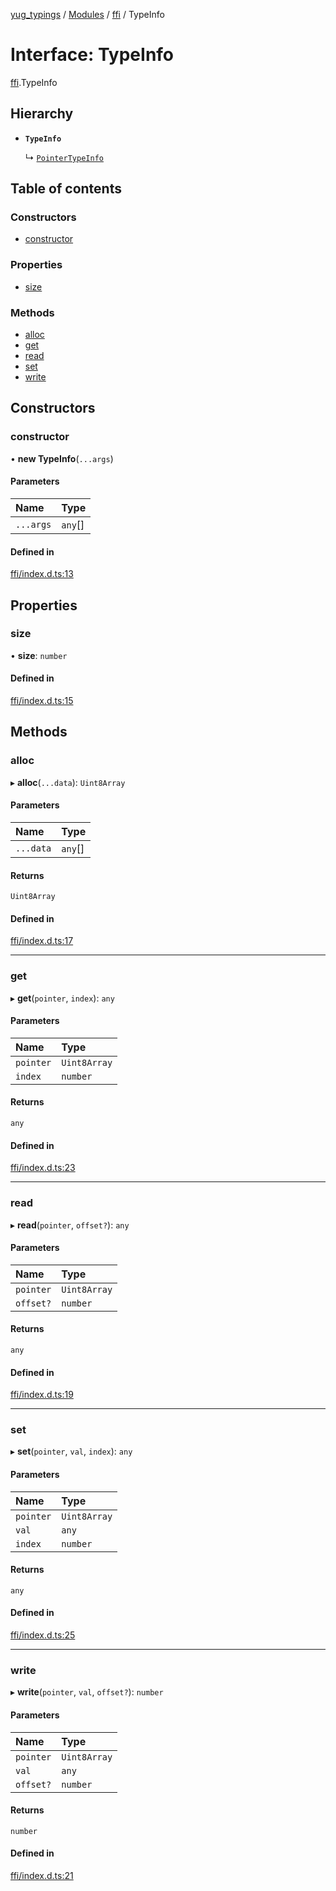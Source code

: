 [yug_typings](../README.md) / [Modules](../modules.md) / [ffi](../modules/ffi.md) / TypeInfo

# Interface: TypeInfo

[ffi](../modules/ffi.md).TypeInfo

## Hierarchy

- **`TypeInfo`**

  ↳ [`PointerTypeInfo`](ffi.PointerTypeInfo.md)

## Table of contents

### Constructors

- [constructor](ffi.TypeInfo.md#constructor)

### Properties

- [size](ffi.TypeInfo.md#size)

### Methods

- [alloc](ffi.TypeInfo.md#alloc)
- [get](ffi.TypeInfo.md#get)
- [read](ffi.TypeInfo.md#read)
- [set](ffi.TypeInfo.md#set)
- [write](ffi.TypeInfo.md#write)

## Constructors

### constructor

• **new TypeInfo**(`...args`)

#### Parameters

| Name | Type |
| :------ | :------ |
| `...args` | `any`[] |

#### Defined in

[ffi/index.d.ts:13](https://github.com/YugMetaverse/yug_typings/blob/25cad34/ffi/index.d.ts#L13)

## Properties

### size

• **size**: `number`

#### Defined in

[ffi/index.d.ts:15](https://github.com/YugMetaverse/yug_typings/blob/25cad34/ffi/index.d.ts#L15)

## Methods

### alloc

▸ **alloc**(`...data`): `Uint8Array`

#### Parameters

| Name | Type |
| :------ | :------ |
| `...data` | `any`[] |

#### Returns

`Uint8Array`

#### Defined in

[ffi/index.d.ts:17](https://github.com/YugMetaverse/yug_typings/blob/25cad34/ffi/index.d.ts#L17)

___

### get

▸ **get**(`pointer`, `index`): `any`

#### Parameters

| Name | Type |
| :------ | :------ |
| `pointer` | `Uint8Array` |
| `index` | `number` |

#### Returns

`any`

#### Defined in

[ffi/index.d.ts:23](https://github.com/YugMetaverse/yug_typings/blob/25cad34/ffi/index.d.ts#L23)

___

### read

▸ **read**(`pointer`, `offset?`): `any`

#### Parameters

| Name | Type |
| :------ | :------ |
| `pointer` | `Uint8Array` |
| `offset?` | `number` |

#### Returns

`any`

#### Defined in

[ffi/index.d.ts:19](https://github.com/YugMetaverse/yug_typings/blob/25cad34/ffi/index.d.ts#L19)

___

### set

▸ **set**(`pointer`, `val`, `index`): `any`

#### Parameters

| Name | Type |
| :------ | :------ |
| `pointer` | `Uint8Array` |
| `val` | `any` |
| `index` | `number` |

#### Returns

`any`

#### Defined in

[ffi/index.d.ts:25](https://github.com/YugMetaverse/yug_typings/blob/25cad34/ffi/index.d.ts#L25)

___

### write

▸ **write**(`pointer`, `val`, `offset?`): `number`

#### Parameters

| Name | Type |
| :------ | :------ |
| `pointer` | `Uint8Array` |
| `val` | `any` |
| `offset?` | `number` |

#### Returns

`number`

#### Defined in

[ffi/index.d.ts:21](https://github.com/YugMetaverse/yug_typings/blob/25cad34/ffi/index.d.ts#L21)
